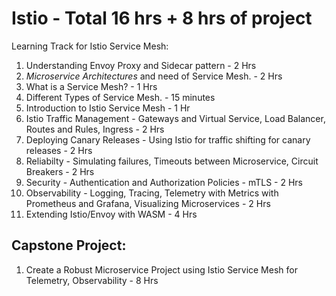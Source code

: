 # Istio - Total 16 hrs + 8 hrs of project
Learning Track for Istio Service Mesh:  

1. Understanding Envoy Proxy and Sidecar pattern  - 2 Hrs
2. *Microservice Architectures* and need of Service Mesh.  - 2 Hrs
3. What is a Service Mesh?  - 1 Hrs
4. Different Types of Service Mesh. - 15 minutes
5. Introduction to Istio Service Mesh - 1 Hr
6. Istio Traffic Management - Gateways and Virtual Service, Load Balancer, Routes and Rules, Ingress - 2 Hrs
7. Deploying Canary Releases - Using Istio for traffic shifting for canary releases - 2 Hrs
8. Reliabilty - Simulating failures, Timeouts between Microservice, Circuit Breakers - 2 Hrs
9. Security - Authentication and Authorization Policies - mTLS -  2 Hrs
10. Observability - Logging, Tracing, Telemetry with Metrics with Prometheus and Grafana, Visualizing Microservices - 2 Hrs
11. Extending Istio/Envoy with WASM - 4 Hrs

## Capstone Project:

1. Create a Robust Microservice Project using Istio Service Mesh for Telemetry, Observability - 8 Hrs

